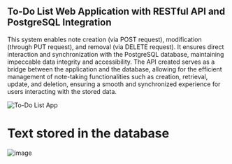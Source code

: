 ## To-Do List Web Application with RESTful API and PostgreSQL Integration

This system enables note creation (via POST request), modification (through PUT request), and removal (via DELETE request). It ensures direct interaction and synchronization with the PostgreSQL database, maintaining impeccable data integrity and accessibility.
The API created serves as a bridge between the application and the database, allowing for the efficient management of note-taking functionalities such as creation, retrieval, update, and deletion, ensuring a smooth and synchronized experience for users interacting with the stored data.

![To-Do List App](https://github.com/miguelthemigs/to-do/assets/93150152/d7fee306-1529-40c0-8d98-e374cad4fb3b)

# Text stored in the database
![image](https://github.com/miguelthemigs/to-do/assets/93150152/5638f523-688f-4775-9d1a-8e79dfa5d437)
